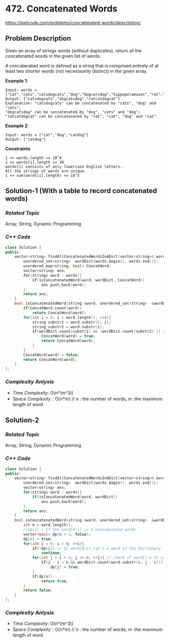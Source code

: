 # 472. Concatenated Words
https://leetcode.com/problems/concatenated-words/description/

## Problem Description

Given an array of strings words (without duplicates), return all the concatenated words in the given list of words.

A concatenated word is defined as a string that is comprised entirely of at least two shorter words (not necesssarily distinct) in the given array.


**Example 1**:
```
Input: words = ["cat","cats","catsdogcats","dog","dogcatsdog","hippopotamuses","rat","ratcatdogcat"]
Output: ["catsdogcats","dogcatsdog","ratcatdogcat"]
Explanation: "catsdogcats" can be concatenated by "cats", "dog" and "cats"; 
"dogcatsdog" can be concatenated by "dog", "cats" and "dog"; 
"ratcatdogcat" can be concatenated by "rat", "cat", "dog" and "cat".
```
**Example 2**:
```
Input: words = ["cat","dog","catdog"]
Output: ["catdog"]
```

**Constraints**
```
1 <= words.length <= 10^4
1 <= words[i].length <= 30
words[i] consists of only lowercase English letters.
All the strings of words are unique.
1 <= sum(words[i].length) <= 10^5
```

## Solution-1 (With a table to record concatenated words)

### _Related Topic_
   Array, String, Dynamic Programming

### _C++ Code_
```cpp
class Solution {
public:
    vector<string> findAllConcatenatedWordsInADict(vector<string>& words) {
        unordered_set<string>  wordDict{words.begin(), words.end()};
        unordered_map<string, bool> ConcatWord;
        vector<string> ans;
        for(string& word : words){
            if(isConcatenatedWord(word, wordDict, ConcatWord))
                ans.push_back(word);
        }
        return ans;
    }
    bool isConcatenatedWord(string &word, unordered_set<string>  &wordDict, unordered_map<string, bool> &ConcatWord){
        if(ConcatWord.count(word))
            return ConcatWord[word];
        for(int i = 0; i < word.length(); ++i){
            string substr1 = word.substr(0, i);
            string substr2 = word.substr(i);
            if(wordDict.count(substr1) && (wordDict.count(substr2) || isConcatenatedWord(substr2, wordDict, ConcatWord))){
                ConcatWord[word] = true;
                return ConcatWord[word];
            }
        }
        ConcatWord[word] = false;
        return ConcatWord[word];
    }
};
```

### _Complexity Anlysis_
- _Time Complexity_: O(n*(m^3))
- _Space Complexity_：O(n*m) // n : the number of words, m :the maximum length of word

## Solution-2

### _Related Topic_
   Array, String, Dynamic Programming   

### _C++ Code_
```cpp
class Solution {
public:
    vector<string> findAllConcatenatedWordsInADict(vector<string>& words) {
        unordered_set<string>  wordDict{words.begin(), words.end()};
        vector<string> ans;
        for(string& word : words){
            if(isConcatenatedWord(word, wordDict))
                ans.push_back(word);
        }
        return ans;
    }
    bool isConcatenatedWord(string &word, unordered_set<string>  &wordDict){
        int n = word.length();
        //dp[i] : If the word[0:i] is a concatenated words
        vector<bool> dp(n + 1, false);
        dp[0] = true;
        for(int i = 0; i < n; ++i){
            if(!dp[i]) // If word[0:i] isn't a word in the dictionary, skip to check word[i:n-1]
                continue;
            for(int j = i + 1; j <= n; ++j){ // check if word[i:n-1] is in the dictionary
                if(j - i < n && wordDict.count(word.substr(i, j - i))) //substr : time complexity is O(n)
                    dp[j] = true;
            }
            if(dp[n])
                return true;
        }
        return false;
    }
};
```

### _Complexity Anlysis_
- _Time Complexity_: O(n*(m^3))
- _Space Complexity_：O(n*m) // n : the number of words, m :the maximum length of word
